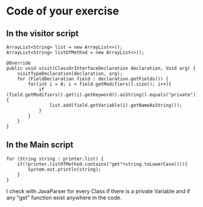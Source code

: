 # Code of your exercise


## In the visitor script
```
ArrayList<String> list = new ArrayList<>();
ArrayList<String> listOfMethod = new ArrayList<>();

@Override
public void visit(ClassOrInterfaceDeclaration declaration, Void arg) {
    visitTypeDeclaration(declaration, arg);
    for (FieldDeclaration field : declaration.getFields()) {
        for(int i = 0; i < field.getModifiers().size(); i++){
            if (field.getModifiers().get(i).getKeyword().asString().equals("private")){
                list.add(field.getVariable(i).getNameAsString());
            }
        } 
    }        
}
```
## In the Main script
```
for (String string : printer.list) {
    if(!printer.listOfMethod.contains("get"+string.toLowerCase())){
        System.out.println(string);
    }
}
```
I check with JavaParser for every Class if there is a private Variable and if any "get<variable-name>" function exist anywhere in the code.
